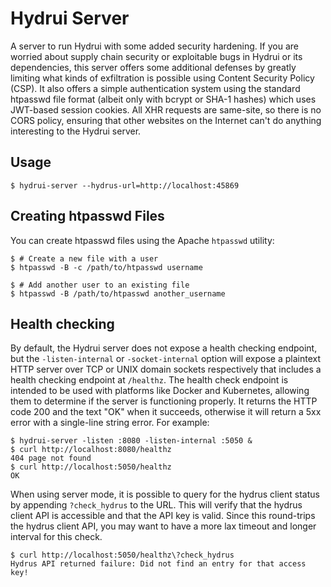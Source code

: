 # Hydrui Server

A server to run Hydrui with some added security hardening. If you are worried about supply chain security or exploitable bugs in Hydrui or its dependencies, this server offers some additional defenses by greatly limiting what kinds of exfiltration is possible using Content Security Policy (CSP). It also offers a simple authentication system using the standard htpasswd file format (albeit only with bcrypt or SHA-1 hashes) which uses JWT-based session cookies. All XHR requests are same-site, so there is no CORS policy, ensuring that other websites on the Internet can't do anything interesting to the Hydrui server.

## Usage

```console
$ hydrui-server --hydrus-url=http://localhost:45869
```

## Creating htpasswd Files

You can create htpasswd files using the Apache `htpasswd` utility:

```console
$ # Create a new file with a user
$ htpasswd -B -c /path/to/htpasswd username

$ # Add another user to an existing file
$ htpasswd -B /path/to/htpasswd another_username
```

## Health checking

By default, the Hydrui server does not expose a health checking endpoint, but the `-listen-internal` or `-socket-internal` option will expose a plaintext HTTP server over TCP or UNIX domain sockets respectively that includes a health checking endpoint at `/healthz`. The health check endpoint is intended to be used with platforms like Docker and Kubernetes, allowing them to determine if the server is functioning properly. It returns the HTTP code 200 and the text "OK" when it succeeds, otherwise it will return a 5xx error with a single-line string error. For example:

```console
$ hydrui-server -listen :8080 -listen-internal :5050 &
$ curl http://localhost:8080/healthz
404 page not found
$ curl http://localhost:5050/healthz
OK
```

When using server mode, it is possible to query for the hydrus client status by appending `?check_hydrus` to the URL. This will verify that the hydrus client API is accessible and that the API key is valid. Since this round-trips the hydrus client API, you may want to have a more lax timeout and longer interval for this check.

```console
$ curl http://localhost:5050/healthz\?check_hydrus
Hydrus API returned failure: Did not find an entry for that access key!
```
